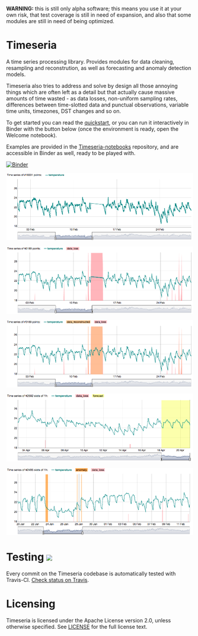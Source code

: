 
**WARNING:** this is still only alpha software; this means you use it at your own risk, that test coverage is still in need of expansion, and also that some modules are still in need of being optimized.

# Timeseria

A time series processing library. Provides modules for data cleaning, resampling and reconstrution, as well as forecasting and anomaly detection models.

Timeseria also tries to address and solve by design all those annoying things which are often left as a detail but that actually cause massive amounts of time wasted - as data losses, non-uniform sampling rates, differences between time-slotted data and punctual observations, variable time units, timezones, DST changes and so on.

To get started you can read the [quickstart](https://sarusso.github.io/Timeseria/Welcome.html), or you can run it interactively in Binder with the button below (once the environment is ready, open the Welcome notebook).

Examples are provided in the [Timeseria-notebooks](https://github.com/sarusso/Timeseria-notebooks) repository, and are accessible in Binder as well, ready to be played with.

[![Binder](https://mybinder.org/badge_logo.svg)](https://mybinder.org/v2/gh/sarusso/Timeseria-notebooks/HEAD)

![Time series plot](docs/plot.png?raw=true "Time series data loss")


![Time series data loss](docs/data_loss.png?raw=true "Time series data loss")

![Time series reconstruction](docs/reconstructed.png?raw=true "Time series reconstruction")

![Time series forecating](docs/forecasted.png?raw=true "Time series forecating")


![Time series anomaly detection](docs/anomaly.png?raw=true "Time series anomaly detection")




# Testing ![](https://api.travis-ci.org/sarusso/Timeseria.svg?branch=master) 

Every commit on the Timeseria codebase is automatically tested with Travis-CI. [Check status on Travis](https://travis-ci.org/sarusso/Timeseria/).


# Licensing
Timeseria is licensed under the Apache License version 2.0, unless otherwise specified. See [LICENSE](https://github.com/sarusso/Timeseria/blob/master/LICENSE) for the full license text.





